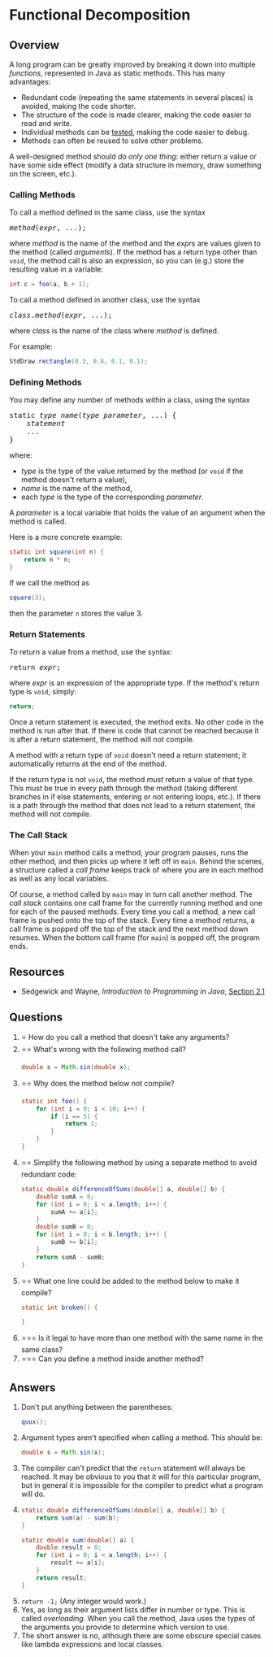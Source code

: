 # Functional Decomposition
## Overview
A long program can be greatly improved by breaking it down into multiple *functions*, represented in Java as static methods. This has many advantages:
- Redundant code (repeating the same statements in several places) is avoided, making the code shorter.
- The structure of the code is made clearer, making the code easier to read and write.
- Individual methods can be [tested](../software_development/testing.md), making the code easier to debug.
- Methods can often be reused to solve other problems.

A well-designed method should *do only one thing*: either return a value or have some side effect (modify a data structure in memory, draw something on the screen, etc.). 
### Calling Methods
To call a method defined in the same class, use the syntax
<pre>
<em>method</em>(<em>expr</em>, ...);
</pre>
where *method* is the name of the method and the *expr*s are values given to the method (called *arguments*).
If the method has a return type other than `void`, the method call is also an expression, so you can (e.g.) store the resulting value in a variable:
```java
int c = foo(a, b + 1);
```
To call a method defined in another class, use the syntax
<pre>
<em>class</em>.<em>method</em>(<em>expr</em>, ...);
</pre>
where *class* is the name of the class where *method* is defined.

For example:
```java
StdDraw.rectangle(0.3, 0.8, 0.1, 0.1);
```
### Defining Methods
You may define any number of methods within a class, using the syntax
<pre>
static <em>type</em> <em>name</em>(<em>type</em> <em>parameter</em>, ...) {
    <em>statement</em>
    ...
}
</pre>
where:

- *type* is the type of the value returned by the method (or `void` if the method doesn't return a value),
- *name* is the name of the method,
- each *type* is the type of the corresponding *parameter*.

A *parameter* is a local variable that holds the value of an argument when the method is called.

Here is a more concrete example:
```java
static int square(int n) {
    return n * n;
}
```
If we call the method as
```java
square(3);
```
then the parameter `n` stores the value 3.
### Return Statements
To return a value from a method, use the syntax:
<pre>
return <em>expr</em>;
</pre>
where *expr* is an expression of the appropriate type. If the method's return type is `void`, simply:
```java
return;
```
Once a return statement is executed, the method exits. No other code in the method is run after that. If there is code that cannot be reached because it is after a return statement, the method will not compile.

A method with a return type of `void` doesn't need a return statement; it automatically returns at the end of the method.

If the return type is not `void`, the method *must* return a value of that type. This must be true in every path through the method (taking different branches in if else statements, entering or not entering loops, etc.). If there is a path through the method that does not lead to a return statement, the method will not compile.
### The Call Stack
When your `main` method calls a method, your program pauses, runs the other method, and then picks up where it left off in `main`. Behind the scenes, a structure called a *call frame* keeps track of where you are in each method as well as any local variables.

Of course, a method called by `main` may in turn call another method. The *call stack* contains one call frame for the currently running method and one for each of the paused methods. Every time you call a method, a new call frame is pushed onto the top of the stack. Every time a method returns, a call frame is popped off the top of the stack and the next method down resumes. When the bottom call frame (for `main`) is popped off, the program ends.
## Resources
- Sedgewick and Wayne, *Introduction to Programming in Java*, [Section 2.1](https://introcs.cs.princeton.edu/java/13function/)

## Questions
1. :star: How do you call a method that doesn't take any arguments?
1. :star::star: What's wrong with the following method call?
    ```java
    double s = Math.sin(double x);
    ```
1. :star::star: Why does the method below not compile?
    ```java
    static int foo() {
        for (int i = 0; i < 10; i++) {
            if (i == 5) {
                return 1;
            }
        }
    }
    ```
1. :star::star: Simplify the following method by using a separate method to avoid redundant code:
    ```java
    static double differenceOfSums(double[] a, double[] b) {
        double sumA = 0;
        for (int i = 0; i < a.length; i++) {
            sumA += a[i];
        }
        double sumB = 0;
        for (int i = 0; i < b.length; i++) {
            sumB += b[i];
        }
        return sumA - sumB;
    }
    ```
1. :star::star: What one line could be added to the method below to make it compile?
    ```java
    static int broken() {
    
    }
    ```
1. :star::star::star: Is it legal to have more than one method with the same name in the same class?
1. :star::star::star: Can you define a method inside another method?
## Answers
1. Don't put anything between the parentheses:
    ```java
    quux();
    ```
1. Argument types aren't specified when calling a method. This should be:
    ```java
    double s = Math.sin(x);
    ```
1. The compiler can't predict that the `return` statement will always be reached. It may be obvious to you that it will for this particular program, but in general it is impossible for the compiler to predict what a program will do.
1.
    ```java
    static double differenceOfSums(double[] a, double[] b) {
        return sum(a) - sum(b);
    }

    static double sum(double[] a) {
        double result = 0;
        for (int i = 0; i < a.length; i++) {
            result += a[i];
        }
        return result;
    }
    ```
1. `return -1;` (Any integer would work.)
1. Yes, as long as their argument lists differ in number or type. This is called *overloading*. When you call the method, Java uses the types of the arguments you provide to determine which version to use.
1. The short answer is no, although there are some obscure special cases like lambda expressions and local classes.
